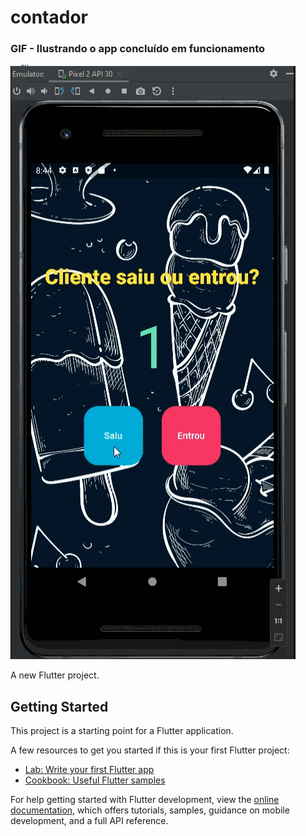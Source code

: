 # contador

### GIF - Ilustrando o app concluído em funcionamento
![App em uso](https://github.com/emerson-roots/curso_flutter_app_contador/blob/master/GIF%20app%20concluido/GIF%20-%20APP%20CONTADOR%20CONCLUIDO.gif)

A new Flutter project.

## Getting Started

This project is a starting point for a Flutter application.

A few resources to get you started if this is your first Flutter project:

- [Lab: Write your first Flutter app](https://docs.flutter.dev/get-started/codelab)
- [Cookbook: Useful Flutter samples](https://docs.flutter.dev/cookbook)

For help getting started with Flutter development, view the
[online documentation](https://docs.flutter.dev/), which offers tutorials,
samples, guidance on mobile development, and a full API reference.


